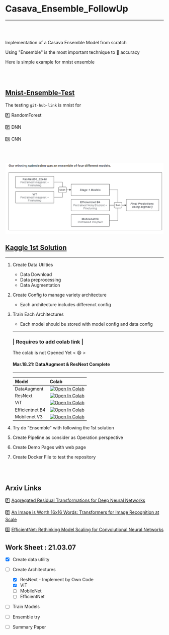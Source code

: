 # Casava_Ensemble_FollowUp
--------------

<br/><br/>

Implementation of a Casava Ensemble Model from scratch

Using "Ensemble" is the most important technique to 🚀 accuracy

Here is simple example for mnist ensemble

<br/><br/>

## [Mnist-Ensemble-Test](https://github.com/seunghwan1228/Ensemble-Testing/blob/master/For_ensemble_testing.ipynb) 

The testing `git-hub-link` is mnist for 

:one: RandomForest

:two: DNN

:three: CNN 


<br/><br/>

![1st Solution](docs/ensemble_method.png)
##  [Kaggle 1st Solution](https://www.kaggle.com/c/cassava-leaf-disease-classification/discussion/221957)

-----------

1. Create Data Utilties 
    - Data Download
    - Data preprocessing
    - Data Augmentation

2. Create Config to manage variety architecture
    - Each architecture includes differenct config

3. Train Each Architectures
    - Each model should be stored with model config and data config

    -------
    ###  | Requires to add colab link |
    The colab is not Opened Yet < :smile: >
    #### Mar.18.21: DataAugment & ResNext Complete
    ------
    | Model | Colab |
    |---|---|
    |DataAugment|[![Open In Colab](https://colab.research.google.com/assets/colab-badge.svg)](https://colab.research.google.com/drive/1Otd-0k8B6KDaImEkA7P69qiY-dFz-1rF#scrollTo=N2scrCWto5O5)|
    |ResNext|[![Open In Colab](https://colab.research.google.com/assets/colab-badge.svg)](https://colab.research.google.com/drive/1SES35GLmmee3tDmWS9Hh6iuKjZ0TZgNZ#scrollTo=8v2J1qrzwOXf)|
    |ViT|[![Open In Colab](https://colab.research.google.com/assets/colab-badge.svg)]()|
    |Efficientnet B4|[![Open In Colab](https://colab.research.google.com/assets/colab-badge.svg)]()|
    |Mobilenet V3|[![Open In Colab](https://colab.research.google.com/assets/colab-badge.svg)]()|


4. Try do "Ensemble" with following the 1st solution

5. Create Pipeline as consider as Operation perspective

6. Create Demo Pages with web page

7. Create Docker File to test the repository

<br/><br/>


## Arxiv Links

:one: [Aggregated Residual Transformations for Deep Neural Networks](https://arxiv.org/abs/1611.05431)

:two: [An Image is Worth 16x16 Words: Transformers for Image Recognition at Scale](https://arxiv.org/abs/2010.11929)

:three: [EfficientNet: Rethinking Model Scaling for Convolutional Neural Networks](https://arxiv.org/abs/1905.11946)


## Work Sheet : 21.03.07

- [X] Create data utility
- [ ] Create Architectures
  - [X] ResNext - Implement by Own Code
  - [X] VIT
  - [ ] MobileNet
  - [ ] EfficientNet
- [ ] Train Models
- [ ] Ensemble try
- [ ] Summary Paper



